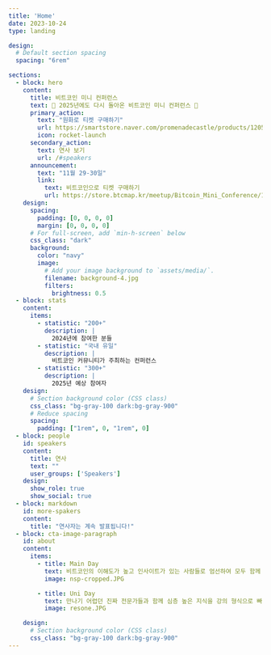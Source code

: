 ```yaml
---
title: 'Home'
date: 2023-10-24
type: landing

design:
  # Default section spacing
  spacing: "6rem"

sections:
  - block: hero
    content:
      title: 비트코인 미니 컨퍼런스
      text: 🚀 2025년에도 다시 돌아온 비트코인 미니 컨퍼런스 🚀
      primary_action:
        text: "원화로 티켓 구매하기"
        url: https://smartstore.naver.com/promenadecastle/products/12055415750
        icon: rocket-launch
      secondary_action:
        text: 연사 보기
        url: /#speakers
      announcement:
        text: "11월 29-30일"
        link:
          text: 비트코인으로 티켓 구매하기
          url: https://store.btcmap.kr/meetup/Bitcoin_Mini_Conference/11/
    design:
      spacing:
        padding: [0, 0, 0, 0]
        margin: [0, 0, 0, 0]
      # For full-screen, add `min-h-screen` below
      css_class: "dark"
      background:
        color: "navy"
        image:
          # Add your image background to `assets/media/`.
          filename: background-4.jpg
          filters:
            brightness: 0.5
  - block: stats
    content:
      items:
        - statistic: "200+"
          description: |
            2024년에 참여한 분들
        - statistic: "국내 유일"
          description: |
            비트코인 커뮤니티가 주최하는 컨퍼런스
        - statistic: "300+"
          description: |
            2025년 예상 참여자
    design:
      # Section background color (CSS class)
      css_class: "bg-gray-100 dark:bg-gray-900"
      # Reduce spacing
      spacing:
        padding: ["1rem", 0, "1rem", 0]
  - block: people
    id: speakers
    content:
      title: 연사
      text: ""
      user_groups: ['Speakers']
    design:
      show_role: true
      show_social: true
  - block: markdown
    id: more-spakers
    content:
      title: "연사자는 계속 발표됩니다!"
  - block: cta-image-paragraph
    id: about
    content:
      items:
        - title: Main Day
          text: 비트코인의 이해도가 높고 인사이트가 있는 사람들로 엄선하여 모두 함께 강연 형식으로 컨퍼런스를 즐기실 수 있습니다. 행사가 마무리 된 이후에는 참석자끼리의 교류를 활성화 하기 위해 모든 참여자분들께 소고기 회식을 제공합니다.
          image: nsp-cropped.JPG

        - title: Uni Day
          text: 만나기 어렵던 진짜 전문가들과 함께 심층 높은 지식을 강의 형식으로 빠르게 배워갈 수 있습니다. 별도의 라이트닝 마켓 공간에서는 다양한 비트코인 관련 물건들을 만나보고 비트코인으로 구매하실 수 있습니다.
          image: resone.JPG

    design:
      # Section background color (CSS class)
      css_class: "bg-gray-100 dark:bg-gray-900"
---
```

